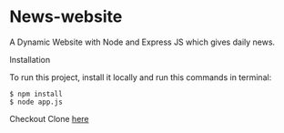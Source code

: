 # News-website

A Dynamic Website with Node and Express JS which gives daily news.

</path></svg></a>Installation</h2>
<p>To run this project, install it locally and run this commands in terminal:</p>
<div class="snippet-clipboard-content position-relative overflow-auto" data-snippet-clipboard-copy-content="$ npm install
$ npm start
"><pre><code>$ npm install
$ node app.js 
</code></pre></div>

<p>Checkout Clone <a href = "https://newshub-3qa4.onrender.com/">here</a></p>
